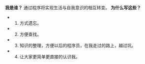 **我是谁？**
  通过程序将实现生活与自我意识的相互转变。
**为什么写这些？**
- 1. 方式遗忘。
- 2. 方便查找。
- 3. 知识的整理，方便以后的程序员，在我走过的路上，越过坑。
- 4. 让大家更简单更直接的认识我。 